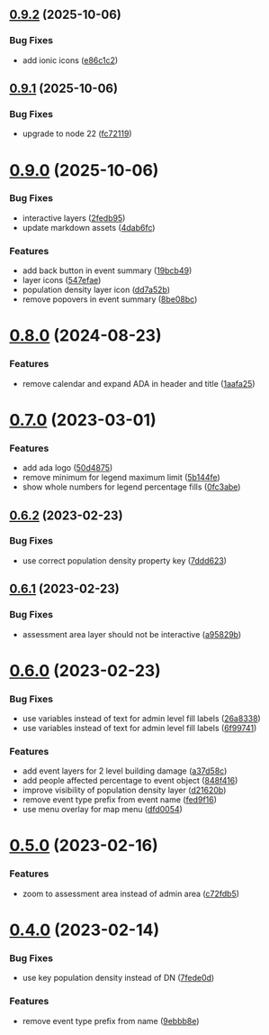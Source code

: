 ## [0.9.2](https://github.com/rodekruis/ADA-UI/compare/v0.9.1...v0.9.2) (2025-10-06)


### Bug Fixes

* add ionic icons ([e86c1c2](https://github.com/rodekruis/ADA-UI/commit/e86c1c2aa98b3dc3b3f75f9ad8c7f6333113163b))



## [0.9.1](https://github.com/rodekruis/ADA-UI/compare/v0.9.0...v0.9.1) (2025-10-06)


### Bug Fixes

* upgrade to node 22 ([fc72119](https://github.com/rodekruis/ADA-UI/commit/fc72119550de8234d39592ec23b0a5f6ffc47a3c))



# [0.9.0](https://github.com/rodekruis/ADA-UI/compare/v0.8.0...v0.9.0) (2025-10-06)


### Bug Fixes

* interactive layers ([2fedb95](https://github.com/rodekruis/ADA-UI/commit/2fedb955f5bc9455913473a9d8fde99d2aa03a66))
* update markdown assets ([4dab6fc](https://github.com/rodekruis/ADA-UI/commit/4dab6fc6320d99d48017621d73fece0ac366ec0f))


### Features

* add back button in event summary ([19bcb49](https://github.com/rodekruis/ADA-UI/commit/19bcb4941fae977fd9e48bbc37cff6370c8a25dc))
* layer icons ([547efae](https://github.com/rodekruis/ADA-UI/commit/547efaec5a545c7607c7822df11853828ea0bc32))
* population density layer icon ([dd7a52b](https://github.com/rodekruis/ADA-UI/commit/dd7a52b8ce21eb2c1e2bad99181a69c67df78f71))
* remove popovers in event summary ([8be08bc](https://github.com/rodekruis/ADA-UI/commit/8be08bcda95dcfd4db66dd03d93d1052b43de4a1))



# [0.8.0](https://github.com/rodekruis/ADA-UI/compare/v0.7.0...v0.8.0) (2024-08-23)


### Features

* remove calendar and expand ADA in header and title ([1aafa25](https://github.com/rodekruis/ADA-UI/commit/1aafa25a612888896a5f224e8cff342e8a2c15a4))



# [0.7.0](https://github.com/rodekruis/ADA-UI/compare/v0.6.2...v0.7.0) (2023-03-01)


### Features

* add ada logo ([50d4875](https://github.com/rodekruis/ADA-UI/commit/50d4875c26d19b14de41c7abc4b5d25126d1facd))
* remove minimum for legend maximum limit ([5b144fe](https://github.com/rodekruis/ADA-UI/commit/5b144fe4f6cd4bf8bc7660d43be5fd41bfafd7c3))
* show whole numbers for legend percentage fills ([0fc3abe](https://github.com/rodekruis/ADA-UI/commit/0fc3abea3020df80450582a24ae14530c941a799))



## [0.6.2](https://github.com/rodekruis/ADA-UI/compare/v0.6.1...v0.6.2) (2023-02-23)


### Bug Fixes

* use correct population density property key ([7ddd623](https://github.com/rodekruis/ADA-UI/commit/7ddd62307f4c58f20e73381e76f9fc8f1e46eb88))



## [0.6.1](https://github.com/rodekruis/ADA-UI/compare/v0.6.0...v0.6.1) (2023-02-23)


### Bug Fixes

* assessment area layer should not be interactive ([a95829b](https://github.com/rodekruis/ADA-UI/commit/a95829b47d68f6e2d0bd143c65202eacf1ee2a25))



# [0.6.0](https://github.com/rodekruis/ADA-UI/compare/v0.5.0...v0.6.0) (2023-02-23)


### Bug Fixes

* use variables instead of text for admin level fill labels ([26a8338](https://github.com/rodekruis/ADA-UI/commit/26a833800d4f224c4b4e1011cf8301e2cf61106a))
* use variables instead of text for admin level fill labels ([6f99741](https://github.com/rodekruis/ADA-UI/commit/6f99741cb443c0757cf5edac3f2d43a8efecf0c2))


### Features

* add event layers for 2 level building damage ([a37d58c](https://github.com/rodekruis/ADA-UI/commit/a37d58cb7b0abf1192fa85441d1baa3cefe9b049))
* add people affected percentage to event object ([848f416](https://github.com/rodekruis/ADA-UI/commit/848f4161529246d6a00789d0615e8669a5933ebd))
* improve visibility of population density layer ([d21620b](https://github.com/rodekruis/ADA-UI/commit/d21620b39fc1eaf87db658e673e63514b78af5d6))
* remove event type prefix from event name ([fed9f16](https://github.com/rodekruis/ADA-UI/commit/fed9f16a594dd7e81fa96cfe2db2b912543fcfab))
* use menu overlay for map menu ([dfd0054](https://github.com/rodekruis/ADA-UI/commit/dfd0054d05be2e7eb15d28387715ca214e52d0e9))



# [0.5.0](https://github.com/rodekruis/ADA-UI/compare/v0.4.0...v0.5.0) (2023-02-16)


### Features

* zoom to assessment area instead of admin area ([c72fdb5](https://github.com/rodekruis/ADA-UI/commit/c72fdb5210694708e182685a64bb509a8c90c088))



# [0.4.0](https://github.com/rodekruis/ADA-UI/compare/v0.3.0...v0.4.0) (2023-02-14)


### Bug Fixes

* use key population density instead of DN ([7fede0d](https://github.com/rodekruis/ADA-UI/commit/7fede0d59d34d49a9df3b2b217a6e5ea2106d1ed))


### Features

* remove event type prefix from name ([9ebbb8e](https://github.com/rodekruis/ADA-UI/commit/9ebbb8ee67297741556fa19950ca171020c570fa))



